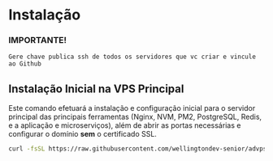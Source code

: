 # Instalação

### IMPORTANTE! 
```Gere chave publica ssh de todos os servidores que vc criar e vincule ao Github```

## Instalação Inicial na VPS Principal
Este comando efetuará a instalação e configuração inicial para o servidor principal das principais ferramentas (Nginx, NVM, PM2, PostgreSQL, Redis, e a aplicação e microserviços), além de abrir as portas necessárias e configurar o domínio **sem** o certificado SSL.

```bash
curl -fsSL https://raw.githubusercontent.com/wellingtondev-senior/advps_install.sh/master/main.sh | bash
